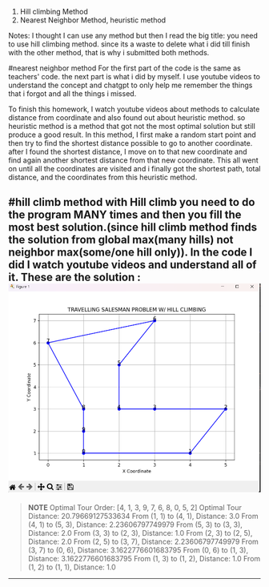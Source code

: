 1. Hill climbing Method
2. Nearest Neighbor Method, heuristic method

Notes: I thought I can use any method but then I read the big title: you need to use hill climbing method. since its a waste to delete what i did till finish with the other method, that is why i submitted both methods.

#nearest neighbor method
For the first part of the code is the same as teachers' code. the next part is what i did by myself. I use youtube videos to understand the concept and chatgpt to only help me remember the things that i forgot and all the things i missed. 

To finish this homework, I watch youtube videos about methods to calculate distance from coordinate and also found out about heuristic method.
so heuristic method is a method that got not the most optimal solution but still produce a good result. In this method, I first make a random start point and then try to find the shortest distance possible to go to another coordinate. after I found the shortest distance, I move on to that new coordinate and find again another shortest distance from that new coordinate. This all went on until all the coordinates are visited and i finally got the shortest path, total distance, and the coordinates from this heuristic method.

#hill climb method
with Hill climb you need to do the program MANY times and then you fill the most best solution.(since hill climb method finds the solution from global max(many hills) not neighbor max(some/one hill only)). In the code I did I watch youtube videos and understand all of it.
These are the solution :
![final](image.png)
---
>**NOTE**
Optimal Tour Order: [4, 1, 3, 9, 7, 6, 8, 0, 5, 2]
Optimal Tour Distance: 20.79669127533634
From (1, 1) to (4, 1), Distance: 3.0
From (4, 1) to (5, 3), Distance: 2.23606797749979
From (5, 3) to (3, 3), Distance: 2.0
From (3, 3) to (2, 3), Distance: 1.0
From (2, 3) to (2, 5), Distance: 2.0
From (2, 5) to (3, 7), Distance: 2.23606797749979
From (3, 7) to (0, 6), Distance: 3.1622776601683795
From (0, 6) to (1, 3), Distance: 3.1622776601683795
From (1, 3) to (1, 2), Distance: 1.0
From (1, 2) to (1, 1), Distance: 1.0
---